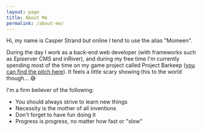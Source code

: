 ```yaml
---
layout: page
title: About Me
permalink: /about-me/
---
```


Hi, my name is Casper Strand but online I tend to use the alias "Momeen".

During the day I work as a back-end web developer (with frameworks such as Episerver CMS and inRiver), and during my free time I'm currently spending most of the time on my game project called Project Barkeep ([you can find the pitch here](/projectbarkeep/2020/04/25/project-barkeep-announcement.html)). It feels a little scary showing this to the world though... 😅


I'm a firm believer of the following:

- You should always strive to learn new things
- Necessity is the mother of all inventions
- Don't forget to have fun doing it
- Progress is progress, no matter how fast or "slow"